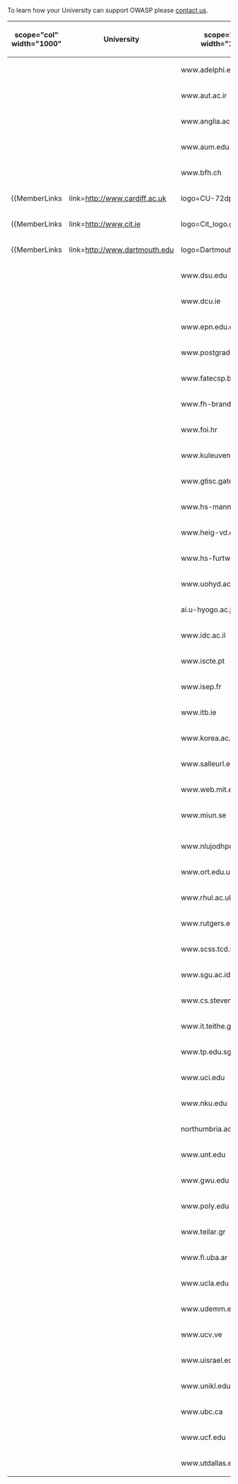 To learn how your University can support OWASP please [contact
us](http://www.tfaforms.com/308703).

<table>
<thead>
<tr class="header">
<th><p>scope="col" width="1000"</p></th>
<th><p>University</p></th>
<th><p>scope="col" width="1000"</p></th>
<th><p>Website</p></th>
</tr>
</thead>
<tbody>
<tr class="odd">
<td></td>
<td></td>
<td><p>www.adelphi.edu</p></td>
<td></td>
</tr>
<tr class="even">
<td></td>
<td></td>
<td><p>www.aut.ac.ir</p></td>
<td></td>
</tr>
<tr class="odd">
<td></td>
<td></td>
<td><p>www.anglia.ac.uk</p></td>
<td></td>
</tr>
<tr class="even">
<td></td>
<td></td>
<td><p>www.aum.edu</p></td>
<td></td>
</tr>
<tr class="odd">
<td></td>
<td></td>
<td><p>www.bfh.ch</p></td>
<td></td>
</tr>
<tr class="even">
<td><p>{{MemberLinks</p></td>
<td><p>link=<a href="http://www.cardiff.ac.uk">http://www.cardiff.ac.uk</a></p></td>
<td><p>logo=CU-72dpi.jpg}}</p></td>
<td></td>
</tr>
<tr class="odd">
<td><p>{{MemberLinks</p></td>
<td><p>link=<a href="http://www.cit.ie">http://www.cit.ie</a></p></td>
<td><p>logo=Cit_logo.gif}}</p></td>
<td></td>
</tr>
<tr class="even">
<td><p>{{MemberLinks</p></td>
<td><p>link=<a href="http://www.dartmouth.edu">http://www.dartmouth.edu</a></p></td>
<td><p>logo=Dartmouth_BW.png}}</p></td>
<td></td>
</tr>
<tr class="odd">
<td></td>
<td></td>
<td><p>www.dsu.edu</p></td>
<td></td>
</tr>
<tr class="even">
<td></td>
<td></td>
<td><p>www.dcu.ie</p></td>
<td></td>
</tr>
<tr class="odd">
<td></td>
<td></td>
<td><p>www.epn.edu.ec</p></td>
<td></td>
</tr>
<tr class="even">
<td></td>
<td></td>
<td><p>www.postgradoutp.edu.pe</p></td>
<td></td>
</tr>
<tr class="odd">
<td></td>
<td></td>
<td><p>www.fatecsp.br</p></td>
<td></td>
</tr>
<tr class="even">
<td></td>
<td></td>
<td><p>www.fh-brandenburg.de</p></td>
<td></td>
</tr>
<tr class="odd">
<td></td>
<td></td>
<td><p>www.foi.hr</p></td>
<td></td>
</tr>
<tr class="even">
<td></td>
<td></td>
<td><p>www.kuleuven.be</p></td>
<td></td>
</tr>
<tr class="odd">
<td></td>
<td></td>
<td><p>www.gtisc.gatech.edu</p></td>
<td></td>
</tr>
<tr class="even">
<td></td>
<td></td>
<td><p>www.hs-mannheim.de</p></td>
<td></td>
</tr>
<tr class="odd">
<td></td>
<td></td>
<td><p>www.heig-vd.ch</p></td>
<td></td>
</tr>
<tr class="even">
<td></td>
<td></td>
<td><p>www.hs-furtwangen.de</p></td>
<td></td>
</tr>
<tr class="odd">
<td></td>
<td></td>
<td><p>www.uohyd.ac.in</p></td>
<td></td>
</tr>
<tr class="even">
<td></td>
<td></td>
<td><p>ai.u-hyogo.ac.jp</p></td>
<td></td>
</tr>
<tr class="odd">
<td></td>
<td></td>
<td><p>www.idc.ac.il</p></td>
<td></td>
</tr>
<tr class="even">
<td></td>
<td></td>
<td><p>www.iscte.pt</p></td>
<td></td>
</tr>
<tr class="odd">
<td></td>
<td></td>
<td><p>www.isep.fr</p></td>
<td></td>
</tr>
<tr class="even">
<td></td>
<td></td>
<td><p>www.itb.ie</p></td>
<td></td>
</tr>
<tr class="odd">
<td></td>
<td></td>
<td><p>www.korea.ac.kr</p></td>
<td></td>
</tr>
<tr class="even">
<td></td>
<td></td>
<td><p>www.salleurl.edu</p></td>
<td></td>
</tr>
<tr class="odd">
<td></td>
<td></td>
<td><p>www.web.mit.edu</p></td>
<td></td>
</tr>
<tr class="even">
<td></td>
<td></td>
<td><p>www.miun.se</p></td>
<td></td>
</tr>
<tr class="odd">
<td></td>
<td></td>
<td></td>
<td></td>
</tr>
<tr class="even">
<td></td>
<td></td>
<td></td>
<td></td>
</tr>
<tr class="odd">
<td></td>
<td></td>
<td><p>www.nlujodhpur.ac.in</p></td>
<td></td>
</tr>
<tr class="even">
<td></td>
<td></td>
<td><p>www.ort.edu.uy</p></td>
<td></td>
</tr>
<tr class="odd">
<td></td>
<td></td>
<td><p>www.rhul.ac.uk</p></td>
<td></td>
</tr>
<tr class="even">
<td></td>
<td></td>
<td><p>www.rutgers.edu</p></td>
<td></td>
</tr>
<tr class="odd">
<td></td>
<td></td>
<td><p>www.scss.tcd.ie</p></td>
<td></td>
</tr>
<tr class="even">
<td></td>
<td></td>
<td><p>www.sgu.ac.id</p></td>
<td></td>
</tr>
<tr class="odd">
<td></td>
<td></td>
<td><p>www.cs.stevens.edu</p></td>
<td></td>
</tr>
<tr class="even">
<td></td>
<td></td>
<td><p>www.it.teithe.gr</p></td>
<td></td>
</tr>
<tr class="odd">
<td></td>
<td></td>
<td><p>www.tp.edu.sg</p></td>
<td></td>
</tr>
<tr class="even">
<td></td>
<td></td>
<td><p>www.uci.edu</p></td>
<td></td>
</tr>
<tr class="odd">
<td></td>
<td></td>
<td><p>www.nku.edu</p></td>
<td></td>
</tr>
<tr class="even">
<td></td>
<td></td>
<td><p>northumbria.ac.uk</p></td>
<td></td>
</tr>
<tr class="odd">
<td></td>
<td></td>
<td><p>www.unt.edu</p></td>
<td></td>
</tr>
<tr class="even">
<td></td>
<td></td>
<td><p>www.gwu.edu</p></td>
<td></td>
</tr>
<tr class="odd">
<td></td>
<td></td>
<td><p>www.poly.edu</p></td>
<td></td>
</tr>
<tr class="even">
<td></td>
<td></td>
<td><p>www.teilar.gr</p></td>
<td></td>
</tr>
<tr class="odd">
<td></td>
<td></td>
<td><p>www.fi.uba.ar</p></td>
<td></td>
</tr>
<tr class="even">
<td></td>
<td></td>
<td><p>www.ucla.edu</p></td>
<td></td>
</tr>
<tr class="odd">
<td></td>
<td></td>
<td><p>www.udemm.edu.ar</p></td>
<td></td>
</tr>
<tr class="even">
<td></td>
<td></td>
<td><p>www.ucv.ve</p></td>
<td></td>
</tr>
<tr class="odd">
<td></td>
<td></td>
<td><p>www.uisrael.edu.ec</p></td>
<td></td>
</tr>
<tr class="even">
<td></td>
<td></td>
<td><p>www.unikl.edu.my</p></td>
<td></td>
</tr>
<tr class="odd">
<td></td>
<td></td>
<td><p>www.ubc.ca</p></td>
<td></td>
</tr>
<tr class="even">
<td></td>
<td></td>
<td><p>www.ucf.edu</p></td>
<td></td>
</tr>
<tr class="odd">
<td></td>
<td></td>
<td><p>www.utdallas.edu</p></td>
<td></td>
</tr>
</tbody>
</table>